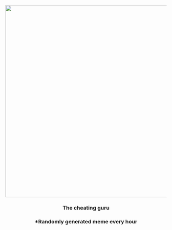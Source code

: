 <p align="center">
        <img src="https://i.redd.it/oqgncwjo4uz81.jpg" width="600" height="600">
        </p>
        <h3 align="center">The cheating guru</h3>
        <h3 align="center">*Randomly generated meme every hour</h3>
    